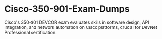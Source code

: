 # Cisco-350-901-Exam-Dumps
Cisco's 350-901 DEVCOR exam evaluates skills in software design, API integration, and network automation on Cisco platforms, crucial for DevNet Professional certification.
